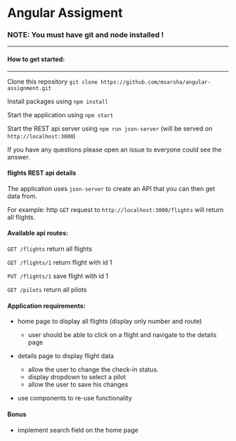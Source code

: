 # Angular Assigment


### NOTE: You must have git and node installed !
---------

#### How to get started:
----
Clone this repository `git clone https://github.com/msarsha/angular-assignment.git`

Install packages using `npm install`

Start the application using `npm start`

Start the REST api server using `npm run json-server` (will be served on `http://localhost:3000`)

If you have any questions please open an issue to everyone could see the answer.


#### flights REST api details

The application uses `json-server` to create an API that you can then get data from.

For example: http `GET` request to `http://localhost:3000/flights` will return all flights.


#### Available api routes:

`GET /flights` return all flights
  
`GET /flights/1` return flight with id 1
  
`PUT /flights/1` save flight with id 1
  
`GET /pilots` return all pilots


#### Application requirements:

* home page to display all flights (display only number and route)
  - user should be able to click on a flight and navigate to the details page

* details page to display flight data
  - allow the user to change the check-in status.
  - display dropdown to select a pilot
  - allow the user to save his changes

* use components to re-use functionality


#### Bonus

* implement search field on the home page
